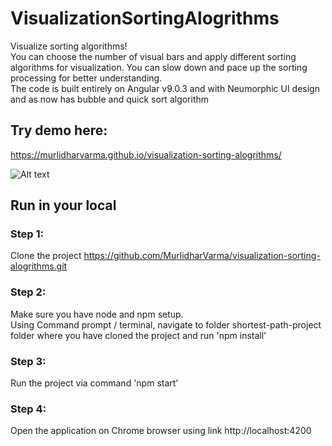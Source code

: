 # VisualizationSortingAlogrithms

Visualize sorting algorithms! <br>
You can choose the number of visual bars and apply different sorting algorithms for visualization. You can slow down and pace up the sorting processing for better understanding. <br>
The code is built entirely on Angular v9.0.3 and with Neumorphic UI design and as now has bubble and quick sort algorithm<br>

## Try demo here: 
https://murlidharvarma.github.io/visualization-sorting-alogrithms/

![Alt text](/demo.gif?raw=true "Preview")

## Run in your local
### Step 1: 
Clone the project
https://github.com/MurlidharVarma/visualization-sorting-alogrithms.git

### Step 2: 
Make sure you have node and npm setup. <br>
Using Command prompt / terminal, navigate to folder shortest-path-project folder where you have cloned the project and run 'npm install'

### Step 3: 
Run the project via command 'npm start'

### Step 4: 
Open the application on Chrome browser using link http://localhost:4200

